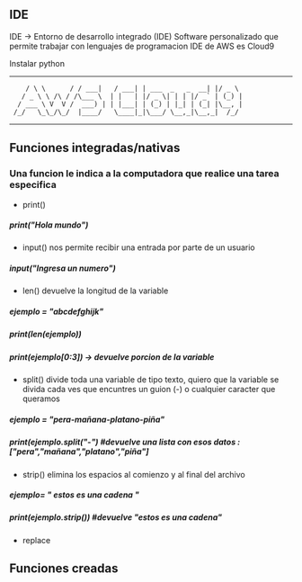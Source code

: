 ## IDE
IDE -> Entorno de desarrollo integrado (IDE)
Software personalizado que permite trabajar con lenguajes de programacion 
IDE de AWS  es Cloud9

Instalar python

___        ______     ____ _                 _  ___  
        / \ \      / / ___|   / ___| | ___  _   _  __| |/ _ \ 
       / _ \ \ /\ / /\___ \  | |   | |/ _ \| | | |/ _` | (_) |
      / ___ \ V  V /  ___) | | |___| | (_) | |_| | (_| |\__, |
     /_/   \_\_/\_/  |____/   \____|_|\___/ \__,_|\__,_|  /_/ 
 ----------------------------------------------------------------- 


## Funciones integradas/nativas
### Una funcion le indica a la computadora que realice una tarea especifica 

+ print() 
##### print("Hola mundo")

+ input() nos permite recibir una entrada por parte de un usuario 
##### input("Ingresa un numero")

+ len() devuelve la longitud de la variable 
##### ejemplo = "abcdefghijk"
##### print(len(ejemplo))
##### print(ejemplo[0:3]) -> devuelve porcion de la variable

+ split() divide toda una variable de tipo texto, quiero que la variable se divida cada ves que encuntres un guion (-) o cualquier caracter que queramos 
##### ejemplo = "pera-mañana-platano-piña"
##### print(ejemplo.split("-") #devuelve una lista con esos datos : ["pera","mañana","platano","piña"]

+ strip() elimina los espacios al comienzo y al final del archivo
##### ejemplo= "          estos es una cadena    "
##### print(ejemplo.strip()) #devuelve "estos es una cadena"

+ replace 

## Funciones creadas 


